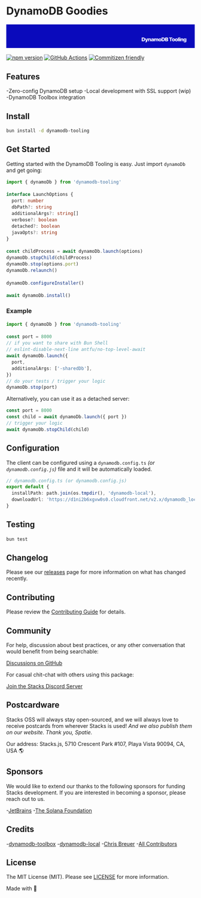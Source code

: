 # DynamoDB Goodies

![Social Card of this repo](.github/art/cover.png)

[![npm version][npm-version-src]][npm-version-href]
[![GitHub Actions][github-actions-src]][github-actions-href]
[![Commitizen friendly](https://img.shields.io/badge/commitizen-friendly-brightgreen.svg)](http://commitizen.github.io/cz-cli/)
<!-- [![npm downloads][npm-downloads-src]][npm-downloads-href] -->
<!-- [![Codecov][codecov-src]][codecov-href] -->

## Features

  -Zero-config DynamoDB setup
  -Local development with SSL support (wip)
  -DynamoDB Toolbox integration

## Install

  ```bash
  bun install -d dynamodb-tooling
  ```

## Get Started

  Getting started with the DynamoDB Tooling is easy. Just import `dynamoDb` and get going:

  ```ts
  import { dynamoDb } from 'dynamodb-tooling'

  interface LaunchOptions {
    port: number
    dbPath?: string
    additionalArgs?: string[]
    verbose?: boolean
    detached?: boolean
    javaOpts?: string
  }

  const childProcess = await dynamoDb.launch(options)
  dynamoDb.stopChild(childProcess)
  dynamoDb.stop(options.port)
  dynamoDb.relaunch()

  dynamoDb.configureInstaller()

  await dynamoDb.install()
  ```

### Example

  ```ts
  import { dynamoDb } from 'dynamodb-tooling'

  const port = 8000
  // if you want to share with Bun Shell
  // eslint-disable-next-line antfu/no-top-level-await
  await dynamoDb.launch({
    port,
    additionalArgs: ['-sharedDb'],
  })
  // do your tests / trigger your logic
  dynamoDb.stop(port)
  ```

  Alternatively, you can use it as a detached server:

  ```ts
  const port = 8000
  const child = await dynamoDb.launch({ port })
  // trigger your logic
  await dynamoDb.stopChild(child)
  ```

## Configuration

  The client can be configured using a `dynamodb.config.ts` _(or `dynamodb.config.js`)_ file and it will be automatically loaded.

  ```ts
  // dynamodb.config.ts (or dynamodb.config.js)
  export default {
    installPath: path.join(os.tmpdir(), 'dynamodb-local'),
    downloadUrl: 'https://d1ni2b6xgvw0s0.cloudfront.net/v2.x/dynamodb_local_latest.tar.gz', // the official download URL
  }
  ```

## Testing

  ```bash
  bun test
  ```

## Changelog

  Please see our [releases](https://github.com/stacksjs/stacks/releases) page for more information on what has changed recently.

## Contributing

  Please review the [Contributing Guide](https://github.com/stacksjs/contributing) for details.

## Community

  For help, discussion about best practices, or any other conversation that would benefit from being searchable:

  [Discussions on GitHub](https://github.com/stacksjs/stacks/discussions)

  For casual chit-chat with others using this package:

  [Join the Stacks Discord Server](https://discord.gg/stacksjs)

## Postcardware

  Stacks OSS will always stay open-sourced, and we will always love to receive postcards from wherever Stacks is used!  _And we also publish them on our website. Thank you, Spatie._

  Our address: Stacks.js, 5710 Crescent Park #107, Playa Vista 90094, CA, USA 🌎

## Sponsors

  We would like to extend our thanks to the following sponsors for funding Stacks development. If you are interested in becoming a sponsor, please reach out to us.

  -[JetBrains](https://www.jetbrains.com/)
  -[The Solana Foundation](https://solana.com/)

## Credits

  -[dynamodb-toolbox](https://github.com/jeremydaly/dynamodb-toolbox)
  -[dynamodb-local](https://github.com/rynop/dynamodb-local)
  -[Chris Breuer](https://github.com/chrisbbreuer)
  -[All Contributors](../../contributors)

## License

  The MIT License (MIT). Please see [LICENSE](https://github.com/stacksjs/stacks/tree/main/LICENSE.md) for more information.

  Made with 💙

  <!-- Badges -->
  [npm-version-src]: https://img.shields.io/npm/v/bun-reverse-proxy?style=flat-square
  [npm-version-href]: https://npmjs.com/package/bun-reverse-proxy
  [github-actions-src]: https://img.shields.io/github/actions/workflow/status/stacksjs/reverse-proxy/ci.yml?style=flat-square&branch=main
  [github-actions-href]: https://github.com/stacksjs/reverse-proxy/actions?query=workflow%3Aci

  <!-- [codecov-src]: https://img.shields.io/codecov/c/gh/stacksjs/reverse-proxy/main?style=flat-square
  [codecov-href]: https://codecov.io/gh/stacksjs/reverse-proxy -->
